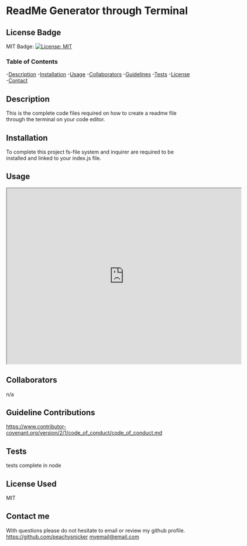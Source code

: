 # ReadMe Generator through Terminal
## License Badge
MIT Badge: [![License: MIT](https://img.shields.io/badge/License-MIT-yellow.svg)](https://opensource.org/licenses/MIT)

### Table of Contents
-<a name="description" href="#description">Description</a>
-<a name="installation" href="#installation">Installation</a>
-<a name="usage" href="#usage">Usage</a>
-<a name="collaborators" href="#collaborators">Collaborators</a>
-<a name="guidelines" href="#guidelines">Guidelines</a>
-<a name="tests" href="#tests">Tests</a>
-<a name="license" href="#license">License</a>
-<a name="contact" href="#contact">Contact</a>

## Description
This is the complete code files required on how to create a readme file through the terminal on your code editor.

## Installation 
To complete this project fs-file system and inquirer are required to be installed and linked to your index.js file.


## Usage 
<iframe src="https://drive.google.com/file/d/1WGmV9XlhMZOMGOUGTjzgjcmnE5ncu3tI/preview" width="640" height="480" allow="autoplay"></iframe>

## Collaborators
n/a

## Guideline Contributions  
https://www.contributor-covenant.org/version/2/1/code_of_conduct/code_of_conduct.md

## Tests 
tests complete in node

## License Used 
MIT


## Contact me
With questions please do not hesitate to email or review my github profile.
https://github.com/peachysnicker
myemail@email.com
